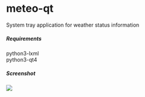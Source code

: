 meteo-qt
========

System tray application for weather status information

##### Requirements
python3-lxml  
python3-qt4

##### Screenshot

<a>
  <img src="https://raw.github.com/dglent/meteo-qt/master/meteo-qt.png"/>
</a>
